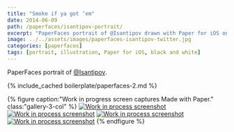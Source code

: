 ```yaml
---
title: "Smoke if ya got ’em"
date: 2014-06-09
path: /paperfaces/isantipov-portrait/
excerpt: "PaperFaces portrait of @Isantipov drawn with Paper for iOS on an iPad."
image: ../../assets/images/paperfaces-isantipov-twitter.jpg
categories: [paperfaces]
tags: [portrait, illustration, Paper for iOS, black and white]
---
```


PaperFaces portrait of [@Isantipov](https://twitter.com/Isantipov).

{% include_cached boilerplate/paperfaces-2.md %}

{% figure caption:"Work in progress screen captures Made with Paper." class:"gallery-3-col" %}
[![Work in process screenshot](../../assets/images/paperfaces-isantipov-process-1-600.jpg)](../../assets/images/paperfaces-isantipov-process-1-lg.jpg) [![Work in process screenshot](../../assets/images/paperfaces-isantipov-process-2-600.jpg)](../../assets/images/paperfaces-isantipov-process-2-lg.jpg) [![Work in process screenshot](../../assets/images/paperfaces-isantipov-process-3-600.jpg)](../../assets/images/paperfaces-isantipov-process-3-lg.jpg) [![Work in process screenshot](../../assets/images/paperfaces-isantipov-process-4-600.jpg)](../../assets/images/paperfaces-isantipov-process-4-lg.jpg)
{% endfigure %}

